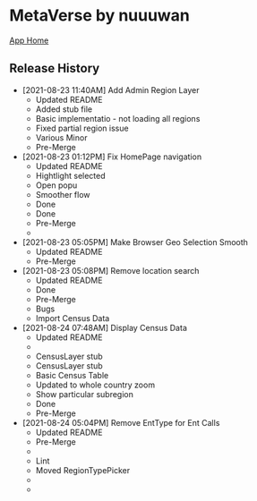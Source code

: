 # MetaVerse by nuuuwan

[App Home](https://nuuuwan.github.io/metaverse)


## Release History
* [2021-08-23 11:40AM] Add Admin Region Layer
  * Updated README
  * Added stub file
  * Basic implementatio  - not loading all regions
  * Fixed partial region issue
  * Various Minor
  * Pre-Merge
* [2021-08-23 01:12PM] Fix HomePage navigation
  * Updated README
  * Hightlight selected
  * Open popu
  * Smoother flow
  * Done
  * Done
  * Pre-Merge
  * 
* [2021-08-23 05:05PM] Make Browser Geo Selection Smooth
  * Updated README
  * Pre-Merge
* [2021-08-23 05:08PM] Remove location search
  * Updated README
  * Done
  * Pre-Merge
  * Bugs
  * Import Census Data
* [2021-08-24 07:48AM] Display Census Data
  * Updated README
  * 
  * CensusLayer stub
  * CensusLayer stub
  * Basic Census Table
  * Updated to whole country zoom
  * Show particular subregion
  * Done
  * Pre-Merge
* [2021-08-24 05:04PM] Remove EntType for Ent Calls
  * Updated README
  * Pre-Merge
  * 
  * Lint
  * Moved RegionTypePicker
  * 
  * 
